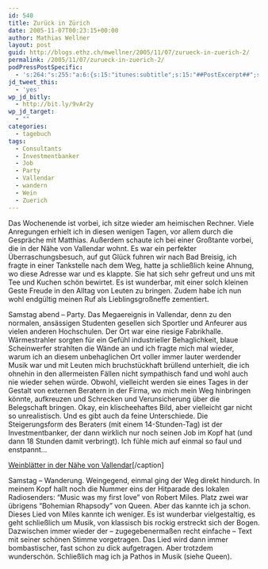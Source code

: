 ```yaml
---
id: 540
title: Zurück in Zürich
date: 2005-11-07T00:23:15+00:00
author: Mathias Wellner
layout: post
guid: http://blogs.ethz.ch/mwellner/2005/11/07/zurueck-in-zuerich-2/
permalink: /2005/11/07/zurueck-in-zuerich-2/
podPressPostSpecific:
  - 's:264:"s:255:"a:6:{s:15:"itunes:subtitle";s:15:"##PostExcerpt##";s:14:"itunes:summary";s:15:"##PostExcerpt##";s:15:"itunes:keywords";s:17:"##WordPressCats##";s:13:"itunes:author";s:10:"##Global##";s:15:"itunes:explicit";s:7:"Default";s:12:"itunes:block";s:7:"Default";}";";'
jd_tweet_this:
  - 'yes'
wp_jd_bitly:
  - http://bit.ly/9vAr2y
wp_jd_target:
  - ""
categories:
  - tagebuch
tags:
  - Consultants
  - Investmentbanker
  - Job
  - Party
  - Vallendar
  - wandern
  - Wein
  - Zuerich
---
```

Das Wochenende ist vorbei, ich sitze wieder am heimischen Rechner. Viele Anregungen erhielt ich in diesen wenigen Tagen, vor allem durch die Gespräche mit Matthias. Außerdem schaute ich bei einer Großtante vorbei, die in der Nähe von Vallendar wohnt. Es war ein perfekter Überraschungsbesuch, auf gut Glück fuhren wir nach Bad Breisig, ich fragte in einer Tankstelle nach dem Weg, hatte ja schließlich keine Ahnung, wo diese Adresse war und es klappte. Sie hat sich sehr gefreut und uns mit Tee und Kuchen schön bewirtet. Es ist wunderbar, mit einer solch kleinen Geste Freude in den Alltag von Leuten zu bringen. Zudem habe ich nun wohl endgültig meinen Ruf als Lieblingsgroßneffe zementiert.

Samstag abend &#8211; Party. Das Megaereignis in Vallendar, denn zu den normalen, ansässigen Studenten gesellen sich Sportler und Anfeurer aus vielen anderen Hochschulen. Der Ort war eine riesige Fabrikhalle. Wärmestrahler sorgten für ein Gefühl industrieller Behaglichkeit, blaue Scheinwerfer strahlten die Wände an und ich fragte mich mal wieder, warum ich an diesem unbehaglichen Ort voller immer lauter werdender Musik war und mit Leuten mich bruchstückhaft brüllend unterhielt, die ich ohnehin in den allermeisten Fällen nicht sympathisch fand und wohl auch nie wieder sehen würde. Obwohl, vielleicht werden sie eines Tages in der Gestalt von externen Beratern in der Firma, wo mich mein Weg hinbringen könnte, aufkreuzen und Schrecken und Verunsicherung über die Belegschaft bringen. Okay, ein klischeehaftes Bild, aber vielleicht gar nicht so unrealistisch. Und es gibt auch da feine Unterschiede. Die Steigerungsform des Beraters (mit einem 14-Stunden-Tag) ist der Investmentbanker, der dann wirklich nur noch seinen Job im Kopf hat (und dann 18 Stunden damit verbringt). Ich fühle mich auf einmal so faul und enstpannt&#8230;

<div class="wp-caption alignnone" style="width: 510px;">
  <a href="https://www.flickr.com/photos/mwellner/280125186/"></a><a href="https://www.flickr.com/photos/mwellner/280125186/">Weinblätter in der Nähe von Vallendar</a>[/caption]</p> 
  
  <p>
    Samstag &#8211; Wanderung. Weingegend, einmal ging der Weg direkt hindurch. In meinem Kopf hallt noch die Nummer eins der Hitparade des lokalen Radiosenders: &#8220;Music was my first love&#8221; von Robert Miles. Platz zwei war übrigens &#8220;Bohemian Rhapsody&#8221; von Queen. Aber das kannte ich ja schon. Dieses Lied von Miles kannte ich weniger. Es ist wunderbar vielgestaltig, es geht schließlich um Musik, von klassisch bis rockig erstreckt sich der Bogen. Dazwischen immer wieder der &#8211; zugegebenermaßen recht einfache &#8211; Text mit seiner schönen Stimme vorgetragen. Das Lied wird dann immer bombastischer, fast schon zu dick aufgetragen. Aber trotzdem wunderschön. Schließlich mag ich ja Pathos in Musik (siehe Queen).
  </p>
</div>